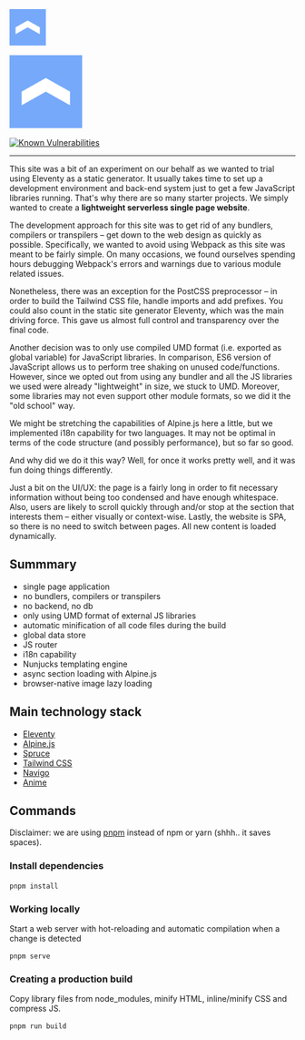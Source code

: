 <p align="left">
<a href="https://bohemica.studio" target="_blank">
	<img src="./source/images/symbol.svg" alt="Bohemica symbol" width="64" />
</a>
</p>

<p align="left">
<a href="https://bohemica.studio" target="_blank">
	<img src="./source/images/symbol.svg" alt="Bohemica title" width="128" />
</a>
</p>

<p align="left">
<a href="https://snyk.io/test/github/bohemicastudio/bohemica-studio-website?targetFile=package.json"><img src="https://snyk.io/test/github/bohemicastudio/bohemica-studio-website/badge.svg?targetFile=package.json" alt="Known Vulnerabilities" data-canonical-src="https://snyk.io/test/github/bohemicastudio/bohemica-studio-website?targetFile=package.json" style="max-width:100%;"></a>
</p>

---

This site was a bit of an experiment on our behalf as we wanted to trial using Eleventy as a static generator. It usually takes time to set up a development environment and back-end system just to get a few JavaScript libraries running. That's why there are so many starter projects. We simply wanted to create a **lightweight serverless single page website**.

The development approach for this site was to get rid of any bundlers, compilers or transpilers – get down to the web
design as quickly as possible. Specifically, we wanted to avoid using Webpack as this site was meant to be fairly
simple. On many occasions, we found ourselves spending hours debugging Webpack's errors and warnings due to various
module related issues.

Nonetheless, there was an exception for the PostCSS preprocessor – in order to build the Tailwind CSS file, handle
imports and add prefixes. You could also count in the static site generator Eleventy, which was the main driving force.
This gave us almost full control and transparency over the final code.

Another decision was to only use compiled UMD format (i.e. exported as global variable) for JavaScript libraries. In
comparison, ES6 version of JavaScript allows us to perform tree shaking on unused code/functions. However, since we
opted out from using any bundler and all the JS libraries we used were already "lightweight" in size, we stuck to UMD.
Moreover, some libraries may not even support other module formats, so we did it the "old school" way.

We might be stretching the capabilities of Alpine.js here a little, but we implemented i18n capability for two
  languages. It may not be optimal in terms of the code structure (and possibly performance), but so far so good.

And why did we do it this way? Well, for once it works pretty well, and it was fun doing things differently.

Just a bit on the UI/UX: the page is a fairly long in order to fit necessary information without being too condensed and have enough whitespace. Also, users are likely to scroll quickly through and/or stop at the section that interests them – either visually or context-wise.  Lastly, the website is SPA, so there is no need to switch between pages. All new content is loaded dynamically.
  

## Summmary

- single page application
- no bundlers, compilers or transpilers
- no backend, no db
- only using UMD format of external JS libraries
- automatic minification of all code files during the build
- global data store
- JS router
- i18n capability
- Nunjucks templating engine
- async section loading with Alpine.js
- browser-native image lazy loading

## Main technology stack

- [Eleventy](https://github.com/11ty/eleventy)
- [Alpine.js](https://github.com/alpinejs/alpine)
- [Spruce](https://github.com/ryangjchandler/spruce)
- [Tailwind CSS](https://github.com/tailwindlabs/tailwindcss)
- [Navigo](https://github.com/krasimir/navigo)
- [Anime](https://github.com/juliangarnier/anime)

## Commands

Disclaimer: we are using [pnpm](https://github.com/pnpm/pnpm) instead of npm or yarn (shhh.. it saves spaces).

### Install dependencies

```
pnpm install
```

### Working locally

Start a web server with hot-reloading and automatic compilation when a change is detected

```
pnpm serve
```

### Creating a production build

Copy library files from node_modules, minify HTML, inline/minify CSS and compress JS.

``` 
pnpm run build
```

